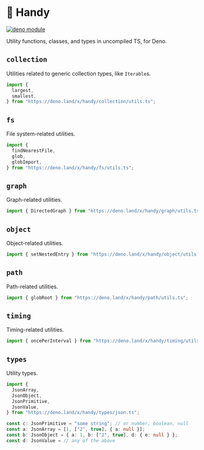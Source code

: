 # 👋 Handy

[![deno module](https://shield.deno.dev/x/handy)](https://deno.land/x/handy)

Utility functions, classes, and types in uncompiled TS, for Deno.

## `collection`

Utilities related to generic collection types, like `Iterable`s.

```ts
import {
  largest,
  smallest,
} from "https://deno.land/x/handy/collection/utils.ts";
```

## `fs`

File system-related utilities.

```ts
import {
  findNearestFile,
  glob,
  globImport,
} from "https://deno.land/x/handy/fs/utils.ts";
```

## `graph`

Graph-related utilities.

```ts
import { DirectedGraph } from "https://deno.land/x/handy/graph/utils.ts";
```

## `object`

Object-related utilities.

```ts
import { setNestedEntry } from "https://deno.land/x/handy/object/utils.ts";
```

## `path`

Path-related utilities.

```ts
import { globRoot } from "https://deno.land/x/handy/path/utils.ts";
```

## `timing`

Timing-related utilities.

```ts
import { oncePerInterval } from "https://deno.land/x/handy/timing/utils.ts";
```

## `types`

Utility types.

```ts
import {
  JsonArray,
  JsonObject,
  JsonPrimitive,
  JsonValue,
} from "https://deno.land/x/handy/types/json.ts";

const c: JsonPrimitive = "some string"; // or number, boolean, null
const a: JsonArray = [1, ["2", true], { a: null }];
const b: JsonObject = { a: 1, b: ["2", true], d: { e: null } };
const d: JsonValue = // any of the above
```

